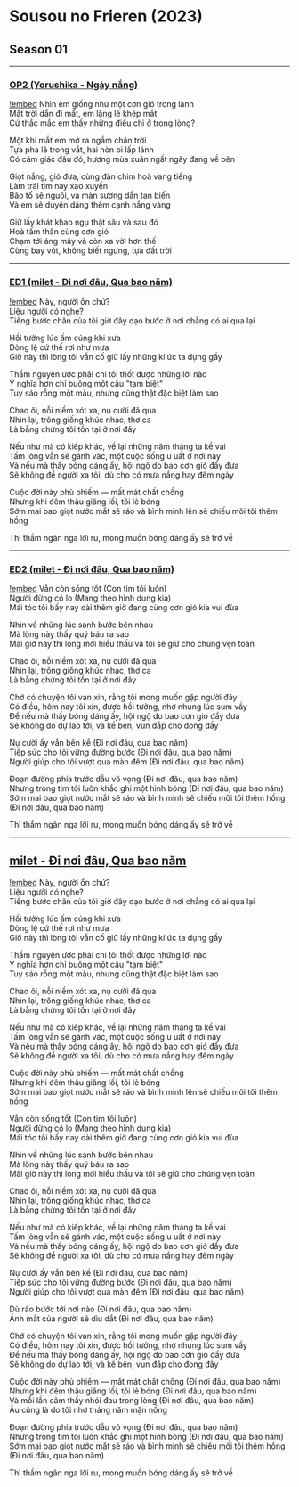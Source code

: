 # Sousou no Frieren (2023)

## Season 01

---

### [OP2 (Yorushika - Ngày nắng)](https://youtu.be/iqsnJJK8GA4?si=w8-zfo-r8873-68R)
[!embed](https://files.catbox.moe/qzyn0q.mp4)
Nhìn em giống như một cơn gió trong lành  
Mặt trời dần đi mất, em lặng lẽ khép mắt  
Cứ thắc mắc em thấy những điều chi ở trong lòng? 

Một khi mắt em mở ra ngắm chân trời  
Tựa pha lê trong vắt, hai hòn bi lấp lánh  
Có cảm giác đâu đó, hương mùa xuân ngất ngây đang về bên 

Giọt nắng, gió đưa, cùng đàn chim hoà vang tiếng  
Làm trái tim này xao xuyến  
Bão tố sẽ nguôi, và màn sương dần tan biến  
Và em sẽ duyên dáng thêm cạnh nắng vàng 

Giữ lấy khát khao ngụ thật sâu và sau đó  
Hoà tấm thân cùng cơn gió  
Chạm tới áng mây và còn xa vời hơn thế  
Cùng bay vút, không biết ngưng, tựa đất trời

---

### [ED1 (milet - Đi nơi đâu, Qua bao năm)](https://youtu.be/7pmd0kt3FOs?si=7s45C2eVOJX2pvlQ)
[!embed](https://files.catbox.moe/6s4bj1.mp4)
Này, người ổn chứ?  
Liệu người có nghe?  
Tiếng bước chân của tôi giờ đây dạo bước ở nơi chẳng có ai qua lại

Hồi tưởng lúc ấm cúng khi xưa  
Dòng lệ cứ thế rơi như mưa  
Giờ này thì lòng tôi vẫn cố giữ lấy những kí ức ta dựng gầy

Thầm nguyện ước phải chi tôi thốt được những lời nào  
Ý nghĩa hơn chỉ buông một câu "tạm biệt"  
Tuy sáo rỗng một màu, nhưng cũng thật đặc biệt làm sao

Chao ôi, nỗi niềm xót xa, nụ cười đã qua  
Nhìn lại, trông giống khúc nhạc, thơ ca  
Là bằng chứng tôi tồn tại ở nơi đây

Nếu như mà có kiếp khác, về lại những năm tháng ta kề vai  
Tấm lòng vẫn sẽ gánh vác, một cuộc sống u uất ở nơi này  
Và nếu mà thấy bóng dáng ấy, hội ngộ do bao cơn gió đẩy đưa  
Sẽ không để người xa tôi, dù cho có mưa nắng hay đêm ngày

Cuộc đời này phù phiếm — mất mát chất chồng  
Nhưng khi đêm thâu giăng lối, tôi lẻ bóng  
Sớm mai bao giọt nước mắt sẽ ráo và bình minh lên sẽ chiếu môi tôi thêm hồng

Thì thầm ngân nga lời ru, mong muốn bóng dáng ấy sẽ trở về

---

### [ED2 (milet - Đi nơi đâu, Qua bao năm)](https://youtu.be/HAOQDCF0jQE?si=ROPED1FRc_r3YDNb)
[!embed](https://files.catbox.moe/2x1ulv.mp4)
Vẫn còn sống tốt (Con tim tôi luôn)  
Người đừng có lo (Mang theo hình dung kia)  
Mái tóc tôi bấy nay dài thêm giờ đang cùng cơn gió kia vui đùa

Nhìn về những lúc sánh bước bên nhau  
Mà lòng này thấy quý báu ra sao  
Mãi giờ này thì lòng mới hiểu thấu và tôi sẽ giữ cho chúng vẹn toàn

Chao ôi, nỗi niềm xót xa, nụ cười đã qua  
Nhìn lại, trông giống khúc nhạc, thơ ca  
Là bằng chứng tôi tồn tại ở nơi đây

Chớ có chuyện tôi van xin, rằng tôi mong muốn gặp người đây  
Có điều, hôm nay tôi xin, được hồi tưởng, nhớ nhung lúc sum vầy  
Để nếu mà thấy bóng dáng ấy, hội ngộ do bao cơn gió đẩy đưa  
Sẽ không do dự lao tới, và kề bên, vun đắp cho đong đầy

Nụ cười ấy vẫn bên kề (Đi nơi đâu, qua bao năm)  
Tiếp sức cho tôi vững đường bước (Đi nơi đâu, qua bao năm)  
Người giúp cho tôi vượt qua màn đêm (Đi nơi đâu, qua bao năm)

Đoạn đường phía trước dẫu vô vọng (Đi nơi đâu, qua bao năm)  
Nhưng trong tim tôi luôn khắc ghi một hình bóng (Đi nơi đâu, qua bao năm)  
Sớm mai bao giọt nước mắt sẽ ráo và bình minh sẽ chiếu môi tôi thêm hồng (Đi nơi đâu, qua bao năm)

Thì thầm ngân nga lời ru, mong muốn bóng dáng ấy sẽ trở về

---

## [milet - Đi nơi đâu, Qua bao năm](https://youtu.be/lv5R6C3hz54?si=Y8sU0ZeYPAWm_n4H)
[!embed](https://files.catbox.moe/karelt.mp4)
Này, người ổn chứ?  
Liệu người có nghe?  
Tiếng bước chân của tôi giờ đây dạo bước ở nơi chẳng có ai qua lại

Hồi tưởng lúc ấm cúng khi xưa  
Dòng lệ cứ thế rơi như mưa  
Giờ này thì lòng tôi vẫn cố giữ lấy những kí ức ta dựng gầy

Thầm nguyện ước phải chi tôi thốt được những lời nào  
Ý nghĩa hơn chỉ buông một câu "tạm biệt"  
Tuy sáo rỗng một màu, nhưng cũng thật đặc biệt làm sao

Chao ôi, nỗi niềm xót xa, nụ cười đã qua  
Nhìn lại, trông giống khúc nhạc, thơ ca  
Là bằng chứng tôi tồn tại ở nơi đây

Nếu như mà có kiếp khác, về lại những năm tháng ta kề vai  
Tấm lòng vẫn sẽ gánh vác, một cuộc sống u uất ở nơi này  
Và nếu mà thấy bóng dáng ấy, hội ngộ do bao cơn gió đẩy đưa  
Sẽ không để người xa tôi, dù cho có mưa nắng hay đêm ngày

Cuộc đời này phù phiếm — mất mát chất chồng  
Nhưng khi đêm thâu giăng lối, tôi lẻ bóng  
Sớm mai bao giọt nước mắt sẽ ráo và bình minh lên sẽ chiếu môi tôi thêm hồng

Vẫn còn sống tốt (Con tim tôi luôn)  
Người đừng có lo (Mang theo hình dung kia)  
Mái tóc tôi bấy nay dài thêm giờ đang cùng cơn gió kia vui đùa

Nhìn về những lúc sánh bước bên nhau  
Mà lòng này thấy quý báu ra sao  
Mãi giờ này thì lòng mới hiểu thấu và tôi sẽ giữ cho chúng vẹn toàn

Chao ôi, nỗi niềm xót xa, nụ cười đã qua  
Nhìn lại, trông giống khúc nhạc, thơ ca  
Là bằng chứng tôi tồn tại ở nơi đây

Nếu như mà có kiếp khác, về lại những năm tháng ta kề vai  
Tấm lòng vẫn sẽ gánh vác, một cuộc sống u uất ở nơi này  
Và nếu mà thấy bóng dáng ấy, hội ngộ do bao cơn gió đẩy đưa  
Sẽ không để người xa tôi, dù cho có mưa nắng hay đêm ngày

Nụ cười ấy vẫn bên kề (Đi nơi đâu, qua bao năm)  
Tiếp sức cho tôi vững đường bước (Đi nơi đâu, qua bao năm)  
Người giúp cho tôi vượt qua màn đêm (Đi nơi đâu, qua bao năm)

Dù rảo bước tới nơi nào (Đi nơi đâu, qua bao năm)  
Ánh mắt của người sẽ dìu dắt (Đi nơi đâu, qua bao năm)  

Chớ có chuyện tôi van xin, rằng tôi mong muốn gặp người đây  
Có điều, hôm nay tôi xin, được hồi tưởng, nhớ nhung lúc sum vầy  
Để nếu mà thấy bóng dáng ấy, hội ngộ do bao cơn gió đẩy đưa  
Sẽ không do dự lao tới, và kề bên, vun đắp cho đong đầy

Cuộc đời này phù phiếm — mất mát chất chồng (Đi nơi đâu, qua bao năm)  
Nhưng khi đêm thâu giăng lối, tôi lẻ bóng (Đi nơi đâu, qua bao năm)  
Và mỗi lần cảm thấy nhói đau trong lòng (Đi nơi đâu, qua bao năm)  
Âu cũng là do tôi nhớ tháng năm mặn nồng

Đoạn đường phía trước dẫu vô vọng (Đi nơi đâu, qua bao năm)  
Nhưng trong tim tôi luôn khắc ghi một hình bóng (Đi nơi đâu, qua bao năm)  
Sớm mai bao giọt nước mắt sẽ ráo và bình minh sẽ chiếu môi tôi thêm hồng (Đi nơi đâu, qua bao năm)  

Thì thầm ngân nga lời ru, mong muốn bóng dáng ấy sẽ trở về